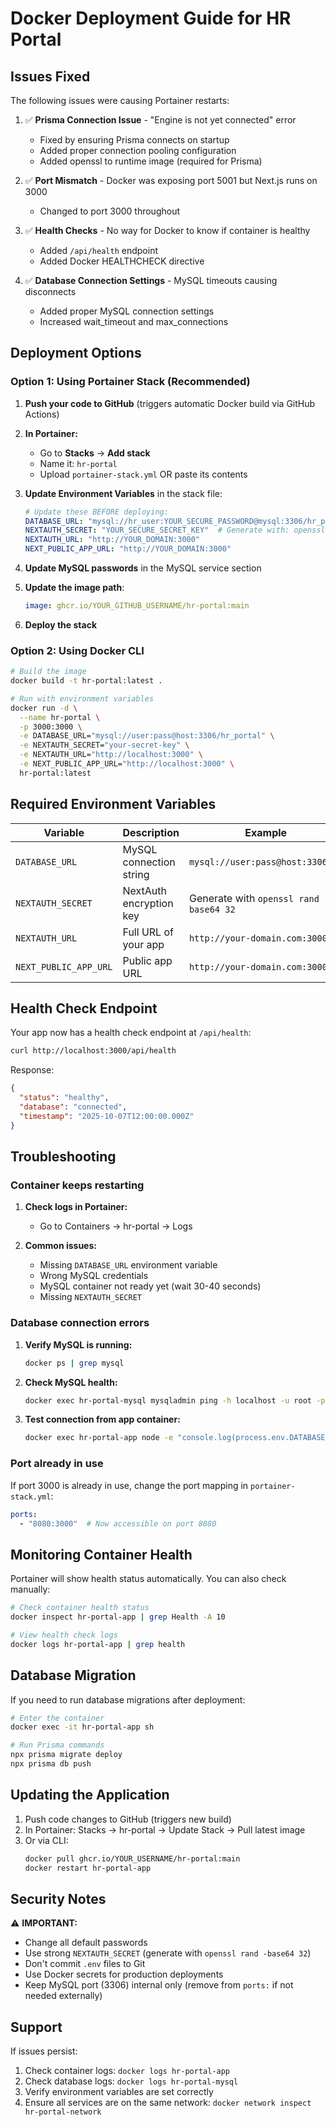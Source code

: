# Docker Deployment Guide for HR Portal

## Issues Fixed

The following issues were causing Portainer restarts:

1. ✅ **Prisma Connection Issue** - "Engine is not yet connected" error
   - Fixed by ensuring Prisma connects on startup
   - Added proper connection pooling configuration
   - Added openssl to runtime image (required for Prisma)

2. ✅ **Port Mismatch** - Docker was exposing port 5001 but Next.js runs on 3000
   - Changed to port 3000 throughout

3. ✅ **Health Checks** - No way for Docker to know if container is healthy
   - Added `/api/health` endpoint
   - Added Docker HEALTHCHECK directive

4. ✅ **Database Connection Settings** - MySQL timeouts causing disconnects
   - Added proper MySQL connection settings
   - Increased wait_timeout and max_connections

## Deployment Options

### Option 1: Using Portainer Stack (Recommended)

1. **Push your code to GitHub** (triggers automatic Docker build via GitHub Actions)

2. **In Portainer:**
   - Go to **Stacks** → **Add stack**
   - Name it: `hr-portal`
   - Upload `portainer-stack.yml` OR paste its contents

3. **Update Environment Variables** in the stack file:
   ```yaml
   # Update these BEFORE deploying:
   DATABASE_URL: "mysql://hr_user:YOUR_SECURE_PASSWORD@mysql:3306/hr_portal"
   NEXTAUTH_SECRET: "YOUR_SECURE_SECRET_KEY"  # Generate with: openssl rand -base64 32
   NEXTAUTH_URL: "http://YOUR_DOMAIN:3000"
   NEXT_PUBLIC_APP_URL: "http://YOUR_DOMAIN:3000"
   ```

4. **Update MySQL passwords** in the MySQL service section

5. **Update the image path**:
   ```yaml
   image: ghcr.io/YOUR_GITHUB_USERNAME/hr-portal:main
   ```

6. **Deploy the stack**

### Option 2: Using Docker CLI

```bash
# Build the image
docker build -t hr-portal:latest .

# Run with environment variables
docker run -d \
  --name hr-portal \
  -p 3000:3000 \
  -e DATABASE_URL="mysql://user:pass@host:3306/hr_portal" \
  -e NEXTAUTH_SECRET="your-secret-key" \
  -e NEXTAUTH_URL="http://localhost:3000" \
  -e NEXT_PUBLIC_APP_URL="http://localhost:3000" \
  hr-portal:latest
```

## Required Environment Variables

| Variable | Description | Example |
|----------|-------------|---------|
| `DATABASE_URL` | MySQL connection string | `mysql://user:pass@host:3306/db` |
| `NEXTAUTH_SECRET` | NextAuth encryption key | Generate with `openssl rand -base64 32` |
| `NEXTAUTH_URL` | Full URL of your app | `http://your-domain.com:3000` |
| `NEXT_PUBLIC_APP_URL` | Public app URL | `http://your-domain.com:3000` |

## Health Check Endpoint

Your app now has a health check endpoint at `/api/health`:

```bash
curl http://localhost:3000/api/health
```

Response:
```json
{
  "status": "healthy",
  "database": "connected",
  "timestamp": "2025-10-07T12:00:00.000Z"
}
```

## Troubleshooting

### Container keeps restarting

1. **Check logs in Portainer:**
   - Go to Containers → hr-portal → Logs

2. **Common issues:**
   - Missing `DATABASE_URL` environment variable
   - Wrong MySQL credentials
   - MySQL container not ready yet (wait 30-40 seconds)
   - Missing `NEXTAUTH_SECRET`

### Database connection errors

1. **Verify MySQL is running:**
   ```bash
   docker ps | grep mysql
   ```

2. **Check MySQL health:**
   ```bash
   docker exec hr-portal-mysql mysqladmin ping -h localhost -u root -p
   ```

3. **Test connection from app container:**
   ```bash
   docker exec hr-portal-app node -e "console.log(process.env.DATABASE_URL)"
   ```

### Port already in use

If port 3000 is already in use, change the port mapping in `portainer-stack.yml`:
```yaml
ports:
  - "8080:3000"  # Now accessible on port 8080
```

## Monitoring Container Health

Portainer will show health status automatically. You can also check manually:

```bash
# Check container health status
docker inspect hr-portal-app | grep Health -A 10

# View health check logs
docker logs hr-portal-app | grep health
```

## Database Migration

If you need to run database migrations after deployment:

```bash
# Enter the container
docker exec -it hr-portal-app sh

# Run Prisma commands
npx prisma migrate deploy
npx prisma db push
```

## Updating the Application

1. Push code changes to GitHub (triggers new build)
2. In Portainer: Stacks → hr-portal → Update Stack → Pull latest image
3. Or via CLI:
   ```bash
   docker pull ghcr.io/YOUR_USERNAME/hr-portal:main
   docker restart hr-portal-app
   ```

## Security Notes

⚠️ **IMPORTANT:**
- Change all default passwords
- Use strong `NEXTAUTH_SECRET` (generate with `openssl rand -base64 32`)
- Don't commit `.env` files to Git
- Use Docker secrets for production deployments
- Keep MySQL port (3306) internal only (remove from `ports:` if not needed externally)

## Support

If issues persist:
1. Check container logs: `docker logs hr-portal-app`
2. Check database logs: `docker logs hr-portal-mysql`
3. Verify environment variables are set correctly
4. Ensure all services are on the same network: `docker network inspect hr-portal-network`
